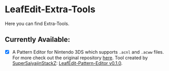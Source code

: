 # LeafEdit-Extra-Tools
Here you can find Extra-Tools.

## Currently Available:

- [x] A Pattern Editor for Nintendo 3DS which supports `.acnl` and `.acww` files. For more check out the original repository [here](https://github.com/SuperSaiyajinStackZ/LeafEdit-Pattern-Editor). Tool created by [SuperSaiyajinStackZ](ttps://github.com/SuperSaiyajinStackZ): [LeafEdit-Pattern-Editor v0.1.0](https://github.com/SuperSaiyajinStackZ/LeafEdit-Pattern-Editor/releases/tag/v0.1.0).